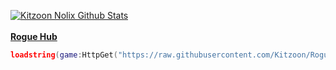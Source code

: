 [![Kitzoon Nolix Github Stats](https://github-readme-stats.vercel.app/api/top-langs/?username=kitzoon&langs_count=5&theme=tokyonight)]()
<br>
<br>
<ins>**Rogue Hub**</ins>
<br>
```lua
loadstring(game:HttpGet("https://raw.githubusercontent.com/Kitzoon/Rogue-Hub/main/Main.lua", true))()
```
